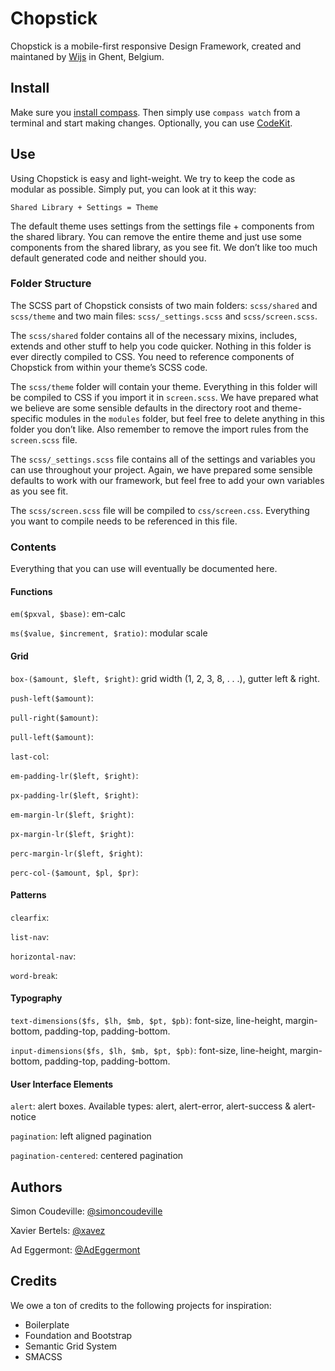 Chopstick
=========

Chopstick is a mobile-first responsive Design Framework, created and maintaned by [Wijs](http://wijs.be) in Ghent, Belgium.

## Install

Make sure you [install compass](http://compass-style.org/install). Then simply use `compass watch` from a terminal and start making changes. Optionally, you can use [CodeKit](http://incident57.com/codekit/).

## Use

Using Chopstick is easy and light-weight. We try to keep the code as modular as possible. Simply put, you can look at it this way:

    Shared Library + Settings = Theme

The default theme uses settings from the settings file + components from the shared library. You can remove the entire theme and just use some components from the shared library, as you see fit. We don’t like too much default generated code and neither should you.

### Folder Structure

The SCSS part of Chopstick consists of two main folders: `scss/shared` and `scss/theme` and two main files: `scss/_settings.scss` and `scss/screen.scss`.

The `scss/shared` folder contains all of the necessary mixins, includes, extends and other stuff to help you code quicker. Nothing in this folder is ever directly compiled to CSS. You need to reference components of Chopstick from within your theme’s SCSS code.

The `scss/theme` folder will contain your theme. Everything in this folder will be compiled to CSS if you import it in `screen.scss`. We have prepared what we believe are some sensible defaults in the directory root and theme-specific modules in the `modules` folder, but feel free to delete anything in this folder you don’t like. Also remember to remove the import rules from the `screen.scss` file.

The `scss/_settings.scss` file contains all of the settings and variables you can use throughout your project. Again, we have prepared some sensible defaults to work with our framework, but feel free to add your own variables as you see fit.

The `scss/screen.scss` file will be compiled to `css/screen.css`. Everything you want to compile needs to be referenced in this file.

### Contents

Everything that you can use will eventually be documented here.

#### Functions

`em($pxval, $base)`: em-calc

`ms($value, $increment, $ratio)`: modular scale

#### Grid

`box-($amount, $left, $right)`: grid width (1, 2, 3, 8, . . .), gutter left & right.

`push-left($amount)`:

`pull-right($amount)`:

`pull-left($amount)`:

`last-col`:

`em-padding-lr($left, $right)`:

`px-padding-lr($left, $right)`:

`em-margin-lr($left, $right)`:

`px-margin-lr($left, $right)`:

`perc-margin-lr($left, $right)`:

`perc-col-($amount, $pl, $pr)`:

#### Patterns

`clearfix`:

`list-nav`:

`horizontal-nav`:

`word-break`:

#### Typography

`text-dimensions($fs, $lh, $mb, $pt, $pb)`: font-size, line-height, margin-bottom, padding-top, padding-bottom.

`input-dimensions($fs, $lh, $mb, $pt, $pb)`: font-size, line-height, margin-bottom, padding-top, padding-bottom.

#### User Interface Elements

`alert`: alert boxes. Available types: alert, alert-error, alert-success & alert-notice

`pagination`: left aligned pagination

`pagination-centered`: centered pagination

## Authors

Simon Coudeville: 
[@simoncoudeville](http://twitter.com/simoncoudeville)

Xavier Bertels: 
[@xavez](http://twitter.com/xavez)

Ad Eggermont: 
[@AdEggermont](http://twitter.com/AdEggermont)

## Credits

We owe a ton of credits to the following projects for inspiration:

* Boilerplate
* Foundation and Bootstrap
* Semantic Grid System
* SMACSS

